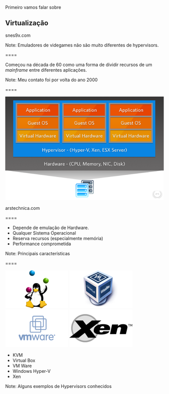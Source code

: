 <!-- .slide: data-background="img/snes9x-mariocart.png" -->

Primeiro vamos falar sobre

## Virtualização

snes9x.com <!-- .element: class="credits" -->

Note:
Emuladores de videgames não são muito diferentes de
hypervisors.

====

Começou na década de 60 como uma forma de dividir recursos
de um _mainframe_ entre diferentes aplicações.

Note:
Meu contato foi por volta do ano 2000

====

![virtualization](img/virtualization.png)

arstechnica.com <!-- .element: class="credits" -->

====

- Depende de emulação de Hardware.
- Qualquer Sistema Operacional
- Reserva recursos (especialmente memória)
- Performance comprometida

Note:
Principais características

====

![kvm](img/logos/kvm-small.png) <!-- .element: class="no-border no-background" -->
![virtualbox](img/logos/virtualbox-small.png) <!-- .element: class="no-border no-background" -->
![vmware](img/logos/vmware-small.png) <!-- .element: class="no-border no-background" -->
![xen](img/logos/xen-small.png) <!-- .element: class="no-border no-background" -->

- KVM
- Virtual Box
- VM Ware
- Windows Hyper-V
- Xen

Note:
Alguns exemplos de Hypervisors conhecidos
